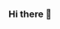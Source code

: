 ### Hi there 👋

<!--
**Vishwadeep08/Vishwadeep08** is a ✨ _special_ ✨ repository because its `README.md` (this file) appears on your GitHub profile.

Here are some ideas to get you started:

- 🔭 I’m currently working on ML and NLP...
- 🌱 I’m currently learning Python and C++...
- 👯 I’m looking to collaborate on Datasets...
- 🤔 I’m looking for help with website ...
- 💬 Ask me about technology...
- 📫 How to reach me: Through my social handles...
- 😄 Pronouns: He/him...
- ⚡ Fun fact: I'm a Guitarist and Dancer too...
-->

